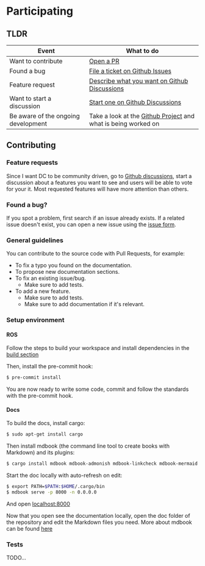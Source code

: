# Participating

## TLDR

| Event                               | What to do                                                                                                                                   |
| ----------------------------------- | -------------------------------------------------------------------------------------------------------------------------------------------- |
| Want to contribute                  | [Open a PR](https://github.com/Minipada/ros2_data_collection/pulls)                                                                          |
| Found a bug                         | [File a ticket on Github Issues](https://github.com/Minipada/ros2_data_collection/issue/new?assignees=&labels=bug&template=issues.md&title=) |
| Feature request                     | [Describe what you want on Github Discussions](https://github.com/Minipada/ros2_data_collection/discussions)                                 |
| Want to start a discussion          | [Start one on Github Discussions](https://github.com/Minipada/ros2_data_collection/discussions)                                              |
| Be aware of the ongoing development | Take a look at the [Github Project](https://github.com/users/Minipada/projects/1) and what is being worked on                                |

## Contributing

### Feature requests

Since I want DC to be community driven, go to [Github discussions](https://ros2-data-collection.hellonext.co), start a discussion about a features you want to see and users will be able to vote for your it. Most requested features will have more attention than others.

### Found a bug?

If you spot a problem, first search if an issue already exists. If a related issue doesn't exist, you can open a new issue using the [issue form](https://github.com/Minipada/ros2_data_collection/issue/new?assignees=&labels=bug&template=bug_report.md&title=).

### General guidelines

You can contribute to the source code with Pull Requests, for example:

* To fix a typo you found on the documentation.
* To propose new documentation sections.
* To fix an existing issue/bug.
  * Make sure to add tests.
* To add a new feature.
  * Make sure to add tests.
  * Make sure to add documentation if it's relevant.


### Setup environment
#### ROS
Follow the steps to build your workspace and install dependencies in the [build section](./build.md)

Then, install the pre-commit hook:

```bash
$ pre-commit install
```

You are now ready to write some code, commit and follow the standards with the pre-commit hook.

#### Docs

To build the docs, install cargo:

```bash
$ sudo apt-get install cargo
```

Then install mdbook (the command line tool to create books with Markdown) and its plugins:

```bash
$ cargo install mdbook mdbook-admonish mdbook-linkcheck mdbook-mermaid
```

Start the doc locally with auto-refresh on edit:

```bash
$ export PATH=$PATH:$HOME/.cargo/bin
$ mdbook serve -p 8000 -n 0.0.0.0
```

And open [localhost:8000](http://localhost:8000)

Now that you open see the documentation locally, open the doc folder of the repository and edit the Markdown files you need. More about mdbook can be found [here](https://rust-lang.github.io/mdBook/guide/installation.html)


### Tests
TODO...
